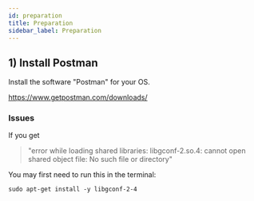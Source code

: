 ```yaml
---
id: preparation
title: Preparation
sidebar_label: Preparation
---
```


## 1) Install Postman

Install the software "Postman" for your OS.

https://www.getpostman.com/downloads/

### Issues

If you get

> "error while loading shared libraries: libgconf-2.so.4: cannot open shared object file: No such file or directory"

You may first need to run this in the terminal:

`sudo apt-get install -y libgconf-2-4`
